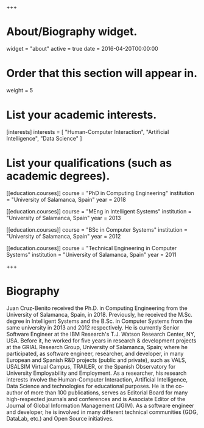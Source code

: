 +++
# About/Biography widget.
widget = "about"
active = true
date = 2016-04-20T00:00:00

# Order that this section will appear in.
weight = 5

# List your academic interests.
[interests]
  interests = [
    "Human-Computer Interaction",
    "Artificial Intelligence",
    "Data Science"
  ]

# List your qualifications (such as academic degrees).
[[education.courses]]
  course = "PhD in Computing Engineering"
  institution = "University of Salamanca, Spain"
  year = 2018

[[education.courses]]
  course = "MEng in Intelligent Systems"
  institution = "University of Salamanca, Spain"
  year = 2013

[[education.courses]]
  course = "BSc in Computer Systems"
  institution = "University of Salamanca, Spain"
  year = 2012

[[education.courses]]
  course = "Technical Engineering in Computer Systems"
  institution = "University of Salamanca, Spain"
  year = 2011

 
+++

# Biography

Juan Cruz-Benito received the Ph.D. in Computing Engineering from the University of Salamanca, Spain, in 2018. Previously, he received the M.Sc. degree in Intelligent Systems and the B.Sc. in Computer Systems from the same university in 2013 and 2012 respectively. He is currently Senior Software Engineer at the IBM Research's T.J. Watson Research Center, NY, USA. Before it, he worked for five years in research & development projects at the GRIAL Research Group, University of Salamanca, Spain; where he participated, as software engineer, researcher, and developer, in many European and Spanish R&D projects (public and private), such as VALS, USALSIM Virtual Campus, TRAILER, or the Spanish Observatory for University Employability and Employment. As a researcher, his research interests involve the Human-Computer Interaction, Artificial Intelligence, Data Science and technologies for educational purposes. He is the co-author of more than 100 publications, serves as Editorial Board for many high-respected journals and conferences and is Associate Editor of the Journal of Global Information Management (JGIM). As a software engineer and developer, he is involved in many different technical communities (GDG, DataLab, etc.) and Open Source initiatives.
